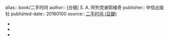 alias:: book/二手时间
author:: [白俄] S. A. 阿列克谢耶维奇
publisher:: 中信出版社
published-date:: 20160100
source:: [二手时间 (豆瓣)](https://book.douban.com/subject/26704403/)

-
-
-